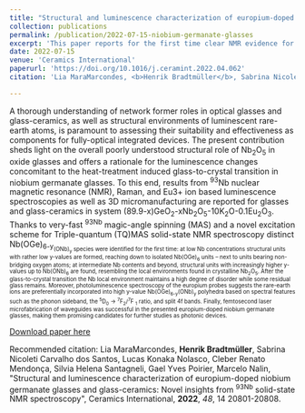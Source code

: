 ```yaml
---
title: "Structural and luminescence characterization of europium-doped niobium germanate glasses and glass-ceramics: Novel insights from <sup>93</sup>Nb solid-state NMR spectroscopy"
collection: publications
permalink: /publication/2022-07-15-niobium-germanate-glasses
excerpt: 'This paper reports for the first time clear NMR evidence for different NbO<sub>6</sub> species in glasses.'
date: 2022-07-15
venue: 'Ceramics International'
paperurl: 'https://doi.org/10.1016/j.ceramint.2022.04.062'
citation: 'Lia MaraMarcondes, <b>Henrik Bradtmüller</b>, Sabrina Nicoleti Carvalho dos Santos, Lucas Konaka Nolasco, Cleber Renato Mendonça, Silvia Helena Santagneli, Gael Yves Poirier, Marcelo Nalin, "Structural and luminescence characterization of europium-doped niobium germanate glasses and glass-ceramics: Novel insights from <sup>93Nb</sup> solid-state NMR spectroscopy", Ceramics International, <b>2022</b>, <i>48</i>, 1, 20801-20808.'

---
```

A thorough understanding of network former roles in optical glasses and glass-ceramics, as well as structural environments of luminescent rare-earth atoms, is paramount to assessing their suitability and effectiveness as components for fully-optical integrated devices. The present contribution sheds light on the overall poorly understood structural role of Nb<sub>2</sub>O<sub>5</sub> in oxide glasses and offers a rationale for the luminescence changes concomitant to the heat-treatment induced glass-to-crystal transition in niobium germanate glasses. To this end, results from <sup>93</sup>Nb nuclear magnetic resonance (NMR), Raman, and Eu3+ ion based luminescence spectroscopies as well as 3D micromanufacturing are reported for glasses and glass-ceramics in system (89.9-x)GeO<sub>2</sub>-xNb<sub>2</sub>O<sub>5</sub>-10K<sub>2</sub>O-0.1Eu<sub>2</sub>O<sub>3</sub>. Thanks to very-fast <sup>93Nb</sup> magic-angle spinning (MAS) and a novel excitation scheme for Triple-quantum (TQ)MAS solid-state NMR spectroscopy distinct Nb(OGe)<sub>6-y<sub>(ONb)<sub>y</sub> species were identified for the first time: at low Nb concentrations structural units with rather low y-values are formed, reaching down to isolated Nb(OGe)<sub>6</sub> units – next to units bearing non-bridging oxygen atoms; at intermediate Nb contents and beyond, structural units with increasingly higher y-values up to Nb(ONb)<sub>6</sub> are found, resembling the local environments found in crystalline Nb<sub>2</sub>O<sub>5</sub>. After the glass-to-crystal transition the Nb local environment maintains a high degree of disorder while some residual glass remains. Moreover, photoluminescence spectroscopy of the europium probes suggests the rare-earth ions are preferentially incorporated into high y-value Nb(OGe)<sub>6-y</sub>(ONb)<sub>y</sub> polyhedra based on spectral features such as the phonon sideband, the <sup>5</sup>D<sub>0</sub> → <sup>7</sup>F<sub>2</sub>/<sup>7</sup>F <sub>1</sub> ratio, and split 4f bands. Finally, femtosecond laser microfabrication of waveguides was successful in the presented europium-doped niobium germanate glasses, making them promising candidates for further studies as photonic devices.

[Download paper here](http://hbrmn.github.io/files/paper18.pdf)

Recommended citation: Lia MaraMarcondes, **Henrik Bradtmüller**, Sabrina Nicoleti Carvalho dos Santos, Lucas Konaka Nolasco, Cleber Renato Mendonça, Silvia Helena Santagneli, Gael Yves Poirier, Marcelo Nalin, "Structural and luminescence characterization of europium-doped niobium germanate glasses and glass-ceramics: Novel insights from <sup>93Nb</sup> solid-state NMR spectroscopy", Ceramics International, **2022**, *48*, 14 20801-20808.